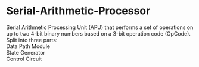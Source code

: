 # Serial-Arithmetic-Processor
Serial Arithmetic Processing Unit (APU) that performs a set of operations on up to two 4-bit binary numbers 
based on a 3-bit operation code (OpCode).\
Split into three parts:\
Data Path Module\
State Generator\
Control Circuit
